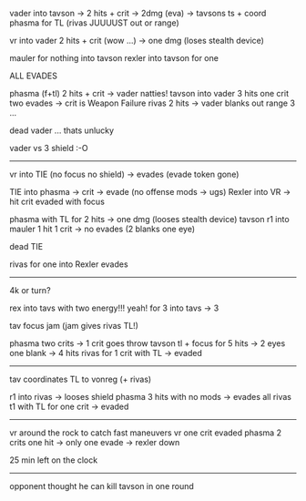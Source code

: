 vader into tavson -> 2 hits + crit -> 2dmg (eva)
-> tavsons ts + coord phasma for TL (rivas JUUUUST out or range)

vr into vader 2 hits + crit (wow ...) -> one dmg (loses stealth device)

mauler for nothing into tavson
rexler into tavson for one

ALL EVADES

phasma (f+tl) 2 hits + crit -> vader natties!
tavson into vader 3 hits one crit two evades -> crit is Weapon Failure
rivas 2 hits -> vader blanks out range 3 ...

dead vader ... thats unlucky

vader vs 3 shield :-O

---

vr into TIE (no focus no shield) -> evades (evade token gone)

TIE into phasma -> crit -> evade (no offense mods -> ugs)
Rexler into VR -> hit crit evaded with focus

phasma with TL for 2 hits -> one dmg (looses stealth device)
tavson r1 into mauler 1 hit 1 crit -> no evades (2 blanks one eye)

dead TIE

rivas for one into Rexler evades

---

4k or turn?

rex into tavs with two energy!!! yeah!
for 3 into tavs -> 3

tav focus jam (jam gives rivas TL!)

phasma two crits -> 1 crit goes throw
tavson tl + focus for 5 hits -> 2 eyes one blank -> 4 hits
rivas for 1 crit with TL -> evaded

---

tav coordinates TL to vonreg (+ rivas)

r1 into rivas -> looses shield
phasma 3 hits with no mods -> evades all
rivas t1 with TL for one crit -> evaded

---

vr around the rock to catch fast maneuvers
vr one crit evaded
phasma 2 crits one hit -> only one evade
-> rexler down

25 min left on the clock

---

opponent thought he can kill tavson in one round
